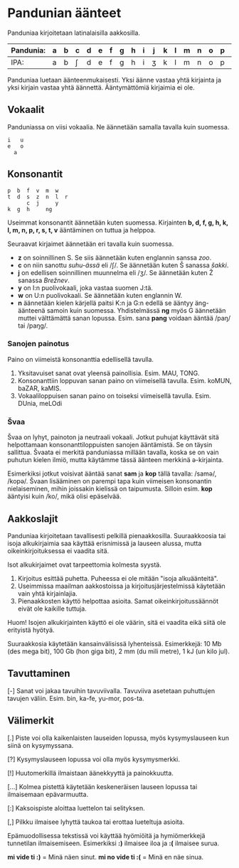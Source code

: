 Pandunian äänteet
=================

Panduniaa kirjoitetaan latinalaisilla aakkosilla.

| Pandunia: | a | b | c | d | e | f | g | h | i | j | k | l | m | n | o | p | r | s | t | u | v | w | y | z |
|-----------|---|---|---|---|---|---|---|---|---|---|---|---|---|---|---|---|---|---|---|---|---|---|---|---|
| IPA:      | a | b | ʃ | d | e | f | g | h | i | ʒ | k | l | m | n | o | p | r | s | t | u | v | w | j | z |

Panduniaa luetaan äänteenmukaisesti. Yksi äänne vastaa yhtä kirjainta ja yksi kirjain vastaa yhtä äännettä. Ääntymättömiä kirjaimia ei ole.



Vokaalit
--------

Panduniassa on viisi vokaalia. Ne äännetään samalla tavalla kuin suomessa.

    i   u
    e   o
      a


Konsonantit
-----------

    p  b  f  v  m  w
    t  d  s  z  n  l  r
          c  j     y
    k  g  h     ng

Useimmat konsonantit äännetään kuten suomessa. Kirjainten **b, d, f, g, h, k, l, m, n, p, r, s, t, v** ääntäminen on tuttua ja helppoa.

Seuraavat kirjaimet äännetään eri tavalla kuin suomessa.

- **z** on soinnillinen S. Se siis äännetään kuten englannin sanssa _zoo_.
- **c** on niin sanottu _suhu-ässä_ eli /ʃ/. Se äännetään kuten Š sanassa _šakki_.
- **j** on edellisen soinnillinen muunnelma eli /ʒ/. Se äännetään kuten Ž sanassa _Brežnev_.
- **y** on I:n puolivokaali, joka vastaa suomen J:tä.
- **w** on U:n puolivokaali. Se äännetään kuten englannin W.
- **n** äännetään kielen kärjellä paitsi K:n ja G:n edellä se ääntyy äng-äänteenä samoin kuin suomessa. Yhdistelmässä **ng** myös G äännetään muttei välttämättä sanan lopussa. Esim. sana **pang** voidaan ääntää /paŋ/ tai /paŋg/.


### Sanojen painotus

Paino on viimeistä konsonanttia edellisellä tavulla.

1. Yksitavuiset sanat ovat yleensä painollisia. Esim. MAU, TONG.
2. Konsonanttiin loppuvan sanan paino on viimeisellä tavulla. Esim. koMUN, baZAR, kaMIS.
3. Vokaaliloppuisen sanan paino on toiseksi viimeisellä tavulla. Esim. DUnia, meLOdi


### Švaa

Švaa on lyhyt, painoton ja neutraali vokaali. Jotkut puhujat käyttävät sitä helpottamaan konsonanttiloppuisten sanojen ääntämistä. Se on täysin sallittua. Švaata ei merkitä panduniassa millään tavalla, koska se on vain puhutun kielen ilmiö, mutta käytämme tässä äänteen merkkinä ə-kirjainta.

Esimerkiksi jotkut voisivat ääntää sanat **sam** ja **kop** tällä tavalla: /samə/, /kopə/. Švaan lisääminen on parempi tapa kuin viimeisen konsonantin nielaiseminen, mihin joissakin kielissä on taipumusta. Silloin esim. **kop** ääntyisi kuin /ko/, mikä olisi epäselvää.


## Aakkoslajit

Panduniaa kirjoitetaan tavallisesti pelkillä pienaakkosilla. Suuraakkoosia tai isoja alkukirjaimia saa käyttää erisnimissä ja lauseen alussa, mutta oikeinkirjoituksessa ei vaadita sitä.

Isot alkukirjaimet ovat tarpeettomia kolmesta syystä.

1. Kirjoitus esittää puhetta. Puheessa ei ole mitään "isoja alkuäänteitä".
2. Useimmissa maailman aakkostoissa ja kirjoitusjärjestelmissä käytetään vain yhtä kirjainlajia.
3. Pienaakkosten käyttö helpottaa asioita. Samat oikeinkirjoitussäännöt eivät ole kaikille tuttuja.

Huom! Isojen alkukirjainten käyttö ei ole väärin, sitä ei vaadita eikä siitä ole erityistä hyötyä.

Suuraakkosia käytetään kansainvälisissä lyhenteissä. Esimerkkejä: 10 Mb (des mega bit), 100 Gb (hon giga bit), 2 mm (du mili metre), 1 kJ (un kilo jul).


## Tavuttaminen

[-] Sanat voi jakaa tavuihin tavuviivalla. Tavuviiva asetetaan puhuttujen tavujen väliin. Esim. bin, ka-fe, yu-mor, pos-ta.


## Välimerkit

[.] Piste voi olla kaikenlaisten lauseiden lopussa, myös kysymyslauseen kun siinä on kysymyssana.

[?] Kysymyslauseen lopussa voi olla myös kysymysmerkki.

[!] Huutomerkillä ilmaistaan äänekkyyttä ja painokkuutta.

[...] Kolmea pistettä käytetään keskeneräisen lauseen lopussa tai ilmaisemaan epävarmuutta.

[:] Kaksoispiste aloittaa luettelon tai selityksen.

[,] Pilkku ilmaisee lyhyttä taukoa tai erottaa lueteltuja asioita.

Epämuodollisessa tekstissä voi käyttää hyömiöitä ja hymiömerkkejä tunnetilan ilmaisemiseen. Esimerkiksi **:)** ilmaisee iloa ja **:(** ilmaisee surua.

**mi vide ti :)** = Minä näen sinut.
**mi no vide ti :(** = Minä en näe sinua.

